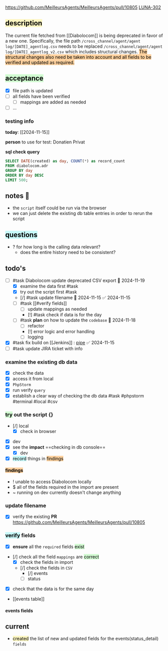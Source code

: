 https://github.com/MeilleursAgents/MeilleursAgents/pull/10805
[LUNA-302](https://avivgroup.atlassian.net/browse/LUNA-302)

## <mark style="background: #FFF3A3A6;">description</mark>

The current file fetched from [[Diabolocom]] is being deprecated in favor of a new one. 
Specifically, the file path 
`/cross_channel/agent/agent log/[DATE]_agentlog.csv` needs to be replaced
`/cross_channel/agent/agent log/[DATE]_agentlog_v2.csv`
which includes structural changes. 
<mark style="background: #FFB86CA6;">The structural changes also need be taken into account and all fields to be verified and updated as required.</mark>

## <mark style="background: #BBFABBA6;">acceptance</mark>

- [x] file path is updated
- [ ] all fields have been verified
	- [ ] mappings are added as needed
- [ ] ...

### testing info

**today**: [[2024-11-15]]

**person** to use for test: Donatien Privat

**sql check query**
```sql
SELECT DATE(created) as day, COUNT(*) as record_count  
FROM diabolocom.adr  
GROUP BY day  
ORDER BY day DESC  
LIMIT 500;	
```

## notes 📔
- the `script` itself could be run via the browser
- we can just delete the existing db table entries in order to rerun the script


## <mark style="background: #ABF7F7A6;">questions</mark>

- ? for how long is the calling data relevant?
	- does the entire history need to be consistent?

## todo's
- [ ] #task Diabolocom update deprecated CSV export 📅 2024-11-19 
	- [x] examine the data first #task
	- [x] try out the script first #task
	- [/] #task update filename 📅 2024-11-15 ✅ 2024-11-15
	- [ ] #task [[#verify fields]]
		- [ ] update mappings as needed
		- [!] #task check if data is for the day
	- [ ] #task **plan** on how to update the `codebase` 📅 2024-11-18 
		- [ ] refactor
		- [!] error logic and error handling
		- [ ] logging
- [x] #task fix build on [[Jenkins]] : [pipe](https://jenkins.ma-backbone.net/blue/organizations/jenkins/malegacy/detail/malegacy/2104/pipeline) ✅ 2024-11-15
- [ ] #task update JIRA ticket with info

### examine the existing db data
- [x] check the data
- [x] access it from local
- [x] `PhpStorm`
- [x] run verify `query`
- [x] establish a clear way of checking the db data #task
#phpstorm #terminal #local #csv

### <mark style="background: #BBFABBA6;">try</mark> out the script {}
- [/] local
	- [x] check in browser
- [x] dev
- [x] see the **impact** ==checking in db console==
	- [x] dev
- [x] <mark style="background: #ABF7F7A6;">record</mark> things in <mark style="background: #FFB86CA6;">findings</mark>

#### <mark style="background: #FFB86CA6;">findings</mark>

- ! unable to access Diabolocom locally
- $ all of the fields required in the import are present
- ~ running on dev currently doesn't change anything

### update filename
- [x] verify the existing **PR** https://github.com/MeilleursAgents/MeilleursAgents/pull/10805

### <mark style="background: #ABF7F7A6;">verify</mark> fields
- [x] **ensure** all the `required` fields <mark style="background: #BBFABBA6;">exist</mark>
- [/] check all the field `mappings` are <mark style="background: #BBFABBA6;">correct</mark>
	- [x] check the fields in import 
	- [/] check the fields in `CSV`
		- [/] events
		- [ ] status
- [x] check that the data is for the same day

- [[events table]]

#### events fields

## current
- <mark style="background: #FFF3A3A6;">created</mark> the list of new and updated fields for the events(status_detail) `fields`
